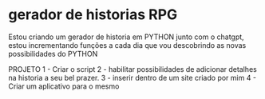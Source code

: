 # gerador de historias RPG
Estou criando um gerador de historia em PYTHON junto com o chatgpt, estou incrementando funções a cada dia que vou descobrindo as novas possibilidades do PYTHON

PROJETO
1 - Criar o script
2 - habilitar possibilidades de adicionar detalhes na historia a seu bel prazer.
3 - inserir dentro de um site criado por mim
4 - Criar um aplicativo para o mesmo
